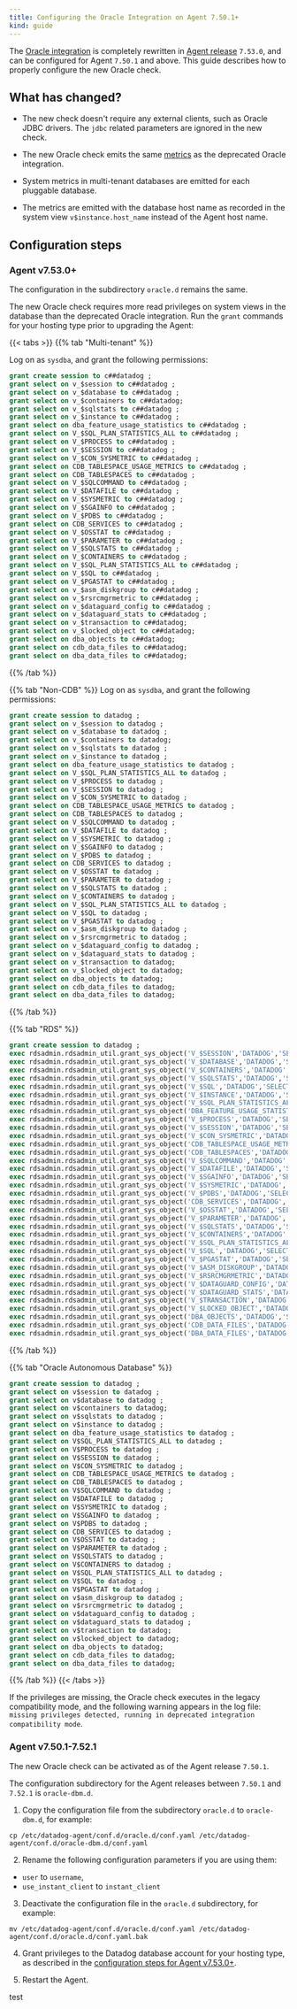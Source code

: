 ```yaml
---
title: Configuring the Oracle Integration on Agent 7.50.1+
kind: guide
---
```


The [Oracle integration][3] is completely rewritten in [Agent release][2] `7.53.0`, and can be configured for Agent `7.50.1` and above. This guide describes how to properly configure the new Oracle check.

## What has changed?

- The new check doesn't require any external clients, such as Oracle JDBC drivers. The `jdbc` related parameters are ignored in the new check.

- The new Oracle check emits the same [metrics][1] as the deprecated Oracle integration.

- System metrics in multi-tenant databases are emitted for each pluggable database.

- The metrics are emitted with the database host name as recorded in the system view `v$instance.host_name` instead of the Agent host name.

## Configuration steps

### Agent v7.53.0+

The configuration in the subdirectory `oracle.d` remains the same.

The new Oracle check requires more read privileges on system views in the database than the deprecated Oracle integration. Run the `grant` commands for your hosting type prior to upgrading the Agent:

{{< tabs >}}
{{% tab "Multi-tenant" %}}

Log on as `sysdba`, and grant the following permissions:

```SQL
grant create session to c##datadog ;
grant select on v_$session to c##datadog ;
grant select on v_$database to c##datadog ;
grant select on v_$containers to c##datadog;
grant select on v_$sqlstats to c##datadog ;
grant select on v_$instance to c##datadog ;
grant select on dba_feature_usage_statistics to c##datadog ;
grant select on V_$SQL_PLAN_STATISTICS_ALL to c##datadog ;
grant select on V_$PROCESS to c##datadog ;
grant select on V_$SESSION to c##datadog ;
grant select on V_$CON_SYSMETRIC to c##datadog ;
grant select on CDB_TABLESPACE_USAGE_METRICS to c##datadog ;
grant select on CDB_TABLESPACES to c##datadog ;
grant select on V_$SQLCOMMAND to c##datadog ;
grant select on V_$DATAFILE to c##datadog ;
grant select on V_$SYSMETRIC to c##datadog ;
grant select on V_$SGAINFO to c##datadog ;
grant select on V_$PDBS to c##datadog ;
grant select on CDB_SERVICES to c##datadog ;
grant select on V_$OSSTAT to c##datadog ;
grant select on V_$PARAMETER to c##datadog ;
grant select on V_$SQLSTATS to c##datadog ;
grant select on V_$CONTAINERS to c##datadog ;
grant select on V_$SQL_PLAN_STATISTICS_ALL to c##datadog ;
grant select on V_$SQL to c##datadog ;
grant select on V_$PGASTAT to c##datadog ;
grant select on v_$asm_diskgroup to c##datadog ;
grant select on v_$rsrcmgrmetric to c##datadog ;
grant select on v_$dataguard_config to c##datadog ;
grant select on v_$dataguard_stats to c##datadog ;
grant select on v_$transaction to c##datadog;
grant select on v_$locked_object to c##datadog;
grant select on dba_objects to c##datadog;
grant select on cdb_data_files to c##datadog;
grant select on dba_data_files to c##datadog;
```
{{% /tab %}}

{{% tab "Non-CDB" %}}
Log on as `sysdba`, and grant the following permissions:

```SQL
grant create session to datadog ;
grant select on v_$session to datadog ;
grant select on v_$database to datadog ;
grant select on v_$containers to datadog;
grant select on v_$sqlstats to datadog ;
grant select on v_$instance to datadog ;
grant select on dba_feature_usage_statistics to datadog ;
grant select on V_$SQL_PLAN_STATISTICS_ALL to datadog ;
grant select on V_$PROCESS to datadog ;
grant select on V_$SESSION to datadog ;
grant select on V_$CON_SYSMETRIC to datadog ;
grant select on CDB_TABLESPACE_USAGE_METRICS to datadog ;
grant select on CDB_TABLESPACES to datadog ;
grant select on V_$SQLCOMMAND to datadog ;
grant select on V_$DATAFILE to datadog ;
grant select on V_$SYSMETRIC to datadog ;
grant select on V_$SGAINFO to datadog ;
grant select on V_$PDBS to datadog ;
grant select on CDB_SERVICES to datadog ;
grant select on V_$OSSTAT to datadog ;
grant select on V_$PARAMETER to datadog ;
grant select on V_$SQLSTATS to datadog ;
grant select on V_$CONTAINERS to datadog ;
grant select on V_$SQL_PLAN_STATISTICS_ALL to datadog ;
grant select on V_$SQL to datadog ;
grant select on V_$PGASTAT to datadog ;
grant select on v_$asm_diskgroup to datadog ;
grant select on v_$rsrcmgrmetric to datadog ;
grant select on v_$dataguard_config to datadog ;
grant select on v_$dataguard_stats to datadog ;
grant select on v_$transaction to datadog;
grant select on v_$locked_object to datadog;
grant select on dba_objects to datadog;
grant select on cdb_data_files to datadog;
grant select on dba_data_files to datadog;
```
{{% /tab %}}

{{% tab "RDS" %}}
```SQL
grant create session to datadog ;
exec rdsadmin.rdsadmin_util.grant_sys_object('V_$SESSION','DATADOG','SELECT',p_grant_option => false);
exec rdsadmin.rdsadmin_util.grant_sys_object('V_$DATABASE','DATADOG','SELECT',p_grant_option => false);
exec rdsadmin.rdsadmin_util.grant_sys_object('V_$CONTAINERS','DATADOG','SELECT',p_grant_option => false);
exec rdsadmin.rdsadmin_util.grant_sys_object('V_$SQLSTATS','DATADOG','SELECT',p_grant_option => false);
exec rdsadmin.rdsadmin_util.grant_sys_object('V_$SQL','DATADOG','SELECT',p_grant_option => false);
exec rdsadmin.rdsadmin_util.grant_sys_object('V_$INSTANCE','DATADOG','SELECT',p_grant_option => false);
exec rdsadmin.rdsadmin_util.grant_sys_object('V_$SQL_PLAN_STATISTICS_ALL','DATADOG','SELECT',p_grant_option => false);
exec rdsadmin.rdsadmin_util.grant_sys_object('DBA_FEATURE_USAGE_STATISTICS','DATADOG','SELECT',p_grant_option => false);
exec rdsadmin.rdsadmin_util.grant_sys_object('V_$PROCESS','DATADOG','SELECT',p_grant_option => false);
exec rdsadmin.rdsadmin_util.grant_sys_object('V_$SESSION','DATADOG','SELECT',p_grant_option => false);
exec rdsadmin.rdsadmin_util.grant_sys_object('V_$CON_SYSMETRIC','DATADOG','SELECT',p_grant_option => false);
exec rdsadmin.rdsadmin_util.grant_sys_object('CDB_TABLESPACE_USAGE_METRICS','DATADOG','SELECT',p_grant_option => false);
exec rdsadmin.rdsadmin_util.grant_sys_object('CDB_TABLESPACES','DATADOG','SELECT',p_grant_option => false);
exec rdsadmin.rdsadmin_util.grant_sys_object('V_$SQLCOMMAND','DATADOG','SELECT',p_grant_option => false);
exec rdsadmin.rdsadmin_util.grant_sys_object('V_$DATAFILE','DATADOG','SELECT',p_grant_option => false);
exec rdsadmin.rdsadmin_util.grant_sys_object('V_$SGAINFO','DATADOG','SELECT',p_grant_option => false);
exec rdsadmin.rdsadmin_util.grant_sys_object('V_$SYSMETRIC','DATADOG','SELECT',p_grant_option => false);
exec rdsadmin.rdsadmin_util.grant_sys_object('V_$PDBS','DATADOG','SELECT',p_grant_option => false);
exec rdsadmin.rdsadmin_util.grant_sys_object('CDB_SERVICES','DATADOG','SELECT',p_grant_option => false);
exec rdsadmin.rdsadmin_util.grant_sys_object('V_$OSSTAT','DATADOG','SELECT',p_grant_option => false);
exec rdsadmin.rdsadmin_util.grant_sys_object('V_$PARAMETER','DATADOG','SELECT',p_grant_option => false);
exec rdsadmin.rdsadmin_util.grant_sys_object('V_$SQLSTATS','DATADOG','SELECT',p_grant_option => false);
exec rdsadmin.rdsadmin_util.grant_sys_object('V_$CONTAINERS','DATADOG','SELECT',p_grant_option => false);
exec rdsadmin.rdsadmin_util.grant_sys_object('V_$SQL_PLAN_STATISTICS_ALL','DATADOG','SELECT',p_grant_option => false);
exec rdsadmin.rdsadmin_util.grant_sys_object('V_$SQL','DATADOG','SELECT',p_grant_option => false);
exec rdsadmin.rdsadmin_util.grant_sys_object('V_$PGASTAT','DATADOG','SELECT',p_grant_option => false);
exec rdsadmin.rdsadmin_util.grant_sys_object('V_$ASM_DISKGROUP','DATADOG','SELECT',p_grant_option => false);
exec rdsadmin.rdsadmin_util.grant_sys_object('V_$RSRCMGRMETRIC','DATADOG','SELECT',p_grant_option => false);
exec rdsadmin.rdsadmin_util.grant_sys_object('V_$DATAGUARD_CONFIG','DATADOG','SELECT',p_grant_option => false);
exec rdsadmin.rdsadmin_util.grant_sys_object('V_$DATAGUARD_STATS','DATADOG','SELECT',p_grant_option => false);
exec rdsadmin.rdsadmin_util.grant_sys_object('V_$TRANSACTION','DATADOG','SELECT',p_grant_option => false);
exec rdsadmin.rdsadmin_util.grant_sys_object('V_$LOCKED_OBJECT','DATADOG','SELECT',p_grant_option => false);
exec rdsadmin.rdsadmin_util.grant_sys_object('DBA_OBJECTS','DATADOG','SELECT',p_grant_option => false);
exec rdsadmin.rdsadmin_util.grant_sys_object('CDB_DATA_FILES','DATADOG','SELECT',p_grant_option => false);
exec rdsadmin.rdsadmin_util.grant_sys_object('DBA_DATA_FILES','DATADOG','SELECT',p_grant_option => false);
```
{{% /tab %}}

{{% tab "Oracle Autonomous Database" %}}
```SQL
grant create session to datadog ;
grant select on v$session to datadog ;
grant select on v$database to datadog ;
grant select on v$containers to datadog;
grant select on v$sqlstats to datadog ;
grant select on v$instance to datadog ;
grant select on dba_feature_usage_statistics to datadog ;
grant select on V$SQL_PLAN_STATISTICS_ALL to datadog ;
grant select on V$PROCESS to datadog ;
grant select on V$SESSION to datadog ;
grant select on V$CON_SYSMETRIC to datadog ;
grant select on CDB_TABLESPACE_USAGE_METRICS to datadog ;
grant select on CDB_TABLESPACES to datadog ;
grant select on V$SQLCOMMAND to datadog ;
grant select on V$DATAFILE to datadog ;
grant select on V$SYSMETRIC to datadog ;
grant select on V$SGAINFO to datadog ;
grant select on V$PDBS to datadog ;
grant select on CDB_SERVICES to datadog ;
grant select on V$OSSTAT to datadog ;
grant select on V$PARAMETER to datadog ;
grant select on V$SQLSTATS to datadog ;
grant select on V$CONTAINERS to datadog ;
grant select on V$SQL_PLAN_STATISTICS_ALL to datadog ;
grant select on V$SQL to datadog ;
grant select on V$PGASTAT to datadog ;
grant select on v$asm_diskgroup to datadog ;
grant select on v$rsrcmgrmetric to datadog ;
grant select on v$dataguard_config to datadog ;
grant select on v$dataguard_stats to datadog ;
grant select on v$transaction to datadog;
grant select on v$locked_object to datadog;
grant select on dba_objects to datadog;
grant select on cdb_data_files to datadog;
grant select on dba_data_files to datadog;
```
{{% /tab %}}
{{< /tabs >}}

If the privileges are missing, the Oracle check executes in the legacy compatibility mode, and the following warning appears in the log file: `missing privileges detected, running in deprecated integration compatibility mode`.

### Agent v7.50.1-7.52.1

The new Oracle check can be activated as of the Agent release `7.50.1`.

The configuration subdirectory for the Agent releases between `7.50.1` and `7.52.1` is `oracle-dbm.d`.

1. Copy the configuration file from the subdirectory `oracle.d` to `oracle-dbm.d`, for example:

```shell
cp /etc/datadog-agent/conf.d/oracle.d/conf.yaml /etc/datadog-agent/conf.d/oracle-dbm.d/conf.yaml
```

2. Rename the following configuration parameters if you are using them:
- `user` to `username`,
- `use_instant_client` to `instant_client`

3. Deactivate the configuration file in the `oracle.d` subdirectory, for example:

```shell
mv /etc/datadog-agent/conf.d/oracle.d/conf.yaml /etc/datadog-agent/conf.d/oracle.d/conf.yaml.bak
```

4. Grant privileges to the Datadog database account for your hosting type, as described in the [configuration steps for Agent v7.53.0+](#agent-v7530).

5. Restart the Agent.

[1]: https://github.com/DataDog/integrations-core/blob/master/oracle/metadata.csv
[2]: https://github.com/DataDog/datadog-agent/releases
[3]: https://docs.datadoghq.com/integrations/oracle

test